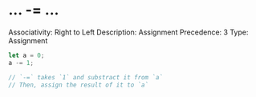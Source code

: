 # ... -= ...

Associativity: Right to Left
Description: Assignment
Precedence: 3
Type: Assignment

```jsx
let a = 0;
a -= 1;

// `-=` takes `1` and substract it from `a`
// Then, assign the result of it to `a`
```
